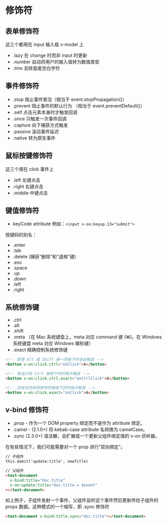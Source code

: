 # 修饰符

## 表单修饰符

这三个都用在 input 输入框 v-model 上

* .lazy 在 change 时而非 input 时更新
* .number 自动将用户的输入值转为数值类型
* .trim 去除首尾空白字符

## 事件修饰符

* .stop 阻止事件冒泡（相当于 event.stopPropagation()）
* .prevent 阻止事件的默认行为 （相当于 event.preventDefault()）
* .self 点击元素本身时才触发回调
* .once 只触发一次事件回调
* .capture 向下捕获方式触发
* .passive 滚动事件延迟
* .native 转为原生事件

## 鼠标按键修饰符

这三个用在 click 事件上

* .left 左键点击
* .right 右键点击
* .middle 中键点击

## 键值修饰符

* keyCode attribute 例如：`<input v-on:keyup.13="submit">`

按键码的别名：

* .enter
* .tab
* .delete (捕获“删除”和“退格”键)
* .esc
* .space
* .up
* .down
* .left
* .right

## 系统修饰键

* .ctrl
* .alt
* .shift
* .meta （在 Mac 系统键盘上，meta 对应 command 键 (⌘)。在 Windows 系统键盘 meta 对应 Windows 徽标键）
* .exact 精确控制系统修饰键

```html
<!-- 即使 Alt 或 Shift 被一同按下时也会触发 -->
<button v-on:click.ctrl="onClick">A</button>

<!-- 有且只有 Ctrl 被按下的时候才触发 -->
<button v-on:click.ctrl.exact="onCtrlClick">A</button>

<!-- 没有任何系统修饰符被按下的时候才触发 -->
<button v-on:click.exact="onClick">A</button>
```

## v-bind 修饰符

* .prop - 作为一个 DOM property 绑定而不是作为 attribute 绑定。
* .camel - (2.1.0+) 将 kebab-case attribute 名转换为 camelCase。
* .sync (2.3.0+) 语法糖，会扩展成一个更新父组件绑定值的 v-on 侦听器。

在有些情况下，我们可能需要对一个 prop 进行“双向绑定”。

```html
// 子组件
this.$emit('update:title', newTitle)

// 父组件
<text-document
  v-bind:title="doc.title"
  v-on:update:title="doc.title = $event"
></text-document>
```

如上例子，子组件发射一个事件，父组件监听这个事件然后更新传给子组件的 props 数据。这种模式的一个缩写，即 .sync 修饰符

```html
<text-document v-bind:title.sync="doc.title"></text-document>
```